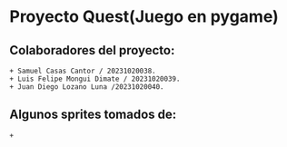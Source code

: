 # Proyecto Quest(Juego en pygame)
## Colaboradores del proyecto:
    + Samuel Casas Cantor / 20231020038.
    + Luis Felipe Mongui Dimate / 20231020039.
    + Juan Diego Lozano Luna /20231020040.
## Algunos sprites tomados de:
    +